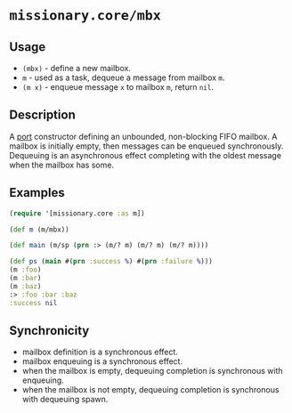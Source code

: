 # `missionary.core/mbx`

## Usage
* `(mbx)` - define a new mailbox.
* `m` - used as a task, dequeue a message from mailbox `m`.
* `(m x)` - enqueue message `x` to mailbox `m`, return `nil`.

## Description
A [port](/ports.html) constructor defining an unbounded, non-blocking FIFO mailbox. A mailbox is initially empty, then
messages can be enqueued synchronously. Dequeuing is an asynchronous effect completing with the oldest message when the
mailbox has some.

## Examples
```clojure
(require '[missionary.core :as m])

(def m (m/mbx))

(def main (m/sp (prn :> (m/? m) (m/? m) (m/? m))))

(def ps (main #(prn :success %) #(prn :failure %)))
(m :foo)
(m :bar)
(m :baz)
:> :foo :bar :baz
:success nil
```

## Synchronicity
* mailbox definition is a synchronous effect.
* mailbox enqueuing is a synchronous effect.
* when the mailbox is empty, dequeuing completion is synchronous with enqueuing.
* when the mailbox is not empty, dequeuing completion is synchronous with dequeuing spawn.